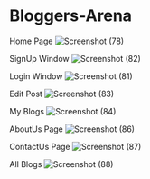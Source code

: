 # Bloggers-Arena
Home Page
![Screenshot (78)](https://user-images.githubusercontent.com/67834028/196048396-1753a6bf-3316-4bf0-9e76-3736d67f0d2c.png)

SignUp Window
![Screenshot (82)](https://user-images.githubusercontent.com/67834028/196048405-23db5941-6c1c-4a2c-b330-9ea53fc8859e.png)

Login Window
![Screenshot (81)](https://user-images.githubusercontent.com/67834028/196048404-b6fa5e00-28dc-4690-a849-9e8bf22d1f2d.png)

Edit Post
![Screenshot (83)](https://user-images.githubusercontent.com/67834028/196048406-0ac74f9c-8b26-44c8-8033-55dc924b728f.png)

My Blogs
![Screenshot (84)](https://user-images.githubusercontent.com/67834028/196048407-0797a70c-8efe-451c-b55c-8c5c4c5c27e9.png)

AboutUs Page
![Screenshot (86)](https://user-images.githubusercontent.com/67834028/196048408-8b0e53c3-b8cd-451e-b502-c7a4e4b20f64.png)

ContactUs Page
![Screenshot (87)](https://user-images.githubusercontent.com/67834028/196048411-23521b24-6596-40df-853c-c50b895a8476.png)

All Blogs
![Screenshot (88)](https://user-images.githubusercontent.com/67834028/196048414-65727a50-2dc5-428a-8c14-78225c88d91d.png)
